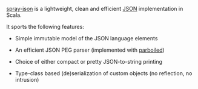 [spray-json][] is a lightweight, clean and efficient [JSON][] implementation in Scala.

It sports the following features:

* Simple immutable model of the JSON language elements
* An efficient JSON PEG parser (implemented with [parboiled][])
* Choice of either compact or pretty JSON-to-string printing
* Type-class based (de)serialization of custom objects (no reflection, no intrusion)

  [spray-json]: http://json.spray.cc
  [JSON]: http://json.org
  [parboiled]: http://parboiled.org
